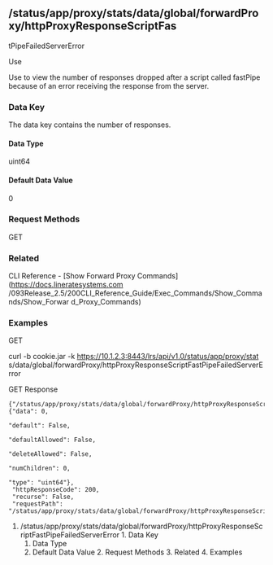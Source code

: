 ## /status/app/proxy/stats/data/global/forwardProxy/httpProxyResponseScriptFas
tPipeFailedServerError

Use

Use to view the number of responses dropped after a script called fastPipe
because of an error receiving the response from the server.

### Data Key

The data key contains the number of responses.

#### Data Type

uint64

#### Default Data Value

0

### Request Methods

GET

### Related

CLI Reference - [Show Forward Proxy Commands](https://docs.lineratesystems.com
/093Release_2.5/200CLI_Reference_Guide/Exec_Commands/Show_Commands/Show_Forwar
d_Proxy_Commands)

### Examples

GET

curl -b cookie.jar -k https://10.1.2.3:8443/lrs/api/v1.0/status/app/proxy/stat
s/data/global/forwardProxy/httpProxyResponseScriptFastPipeFailedServerError

GET Response

    
    {"/status/app/proxy/stats/data/global/forwardProxy/httpProxyResponseScriptFastPipeFailedServerError": {"data": 0,
                                                                                                            "default": False,
                                                                                                            "defaultAllowed": False,
                                                                                                            "deleteAllowed": False,
                                                                                                            "numChildren": 0,
                                                                                                            "type": "uint64"},
     "httpResponseCode": 200,
     "recurse": False,
     "requestPath": "/status/app/proxy/stats/data/global/forwardProxy/httpProxyResponseScriptFastPipeFailedServerError"}
    

  1. /status/app/proxy/stats/data/global/forwardProxy/httpProxyResponseScriptFastPipeFailedServerError
    1. Data Key
      1. Data Type
      2. Default Data Value
    2. Request Methods
    3. Related
    4. Examples

